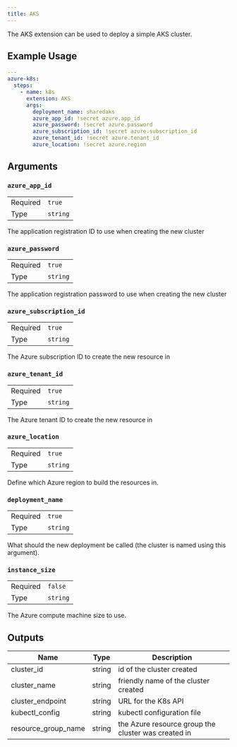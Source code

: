 ```yaml
---
title: AKS
---
```


The AKS extension can be used to deploy a simple AKS cluster.

## Example Usage

```yaml
---
azure-k8s:
  steps:
    - name: k8s
      extension: AKS
      args:
        deployment_name: sharedaks
        azure_app_id: !secret azure.app_id
        azure_password: !secret azure.password
        azure_subscription_id: !secret azure.subscription_id
        azure_tenant_id: !secret azure.tenant_id
        azure_location: !secret azure.region
```

## Arguments

### `azure_app_id`
| | |
| --- | --- |
| Required | `true` |
| Type | `string` |
The application registration ID to use when creating the new cluster

### `azure_password`
| | |
| --- | --- |
| Required | `true` |
| Type | `string` |
The application registration password to use when creating the new cluster

### `azure_subscription_id`
| | |
| --- | --- |
| Required | `true` |
| Type | `string` |
The Azure subscription ID to create the new resource in

### `azure_tenant_id`
| | |
| --- | --- |
| Required | `true` |
| Type | `string` |
The Azure tenant ID to create the new resource in

### `azure_location`
| | |
| --- | --- |
| Required | `true` |
| Type | `string` |
Define which Azure region to build the resources in.

### `deployment_name`
| | |
| --- | --- |
| Required | `true` |
| Type | `string` |
What should the new deployment be called (the cluster is named using this argument).

### `instance_size`
| | |
| --- | --- |
| Required | `false` |
| Type | `string` |
The Azure compute machine size to use.

## Outputs

| Name      | Type | Description
| ----------- | ----- | ----------- |
| cluster_id | string | id of the cluster created |
| cluster_name | string | friendly name of the cluster created |
| cluster_endpoint | string | URL for the K8s API |
| kubectl_config | string | kubectl configuration file |
| resource_group_name | string | the Azure resource group the cluster was created in |
